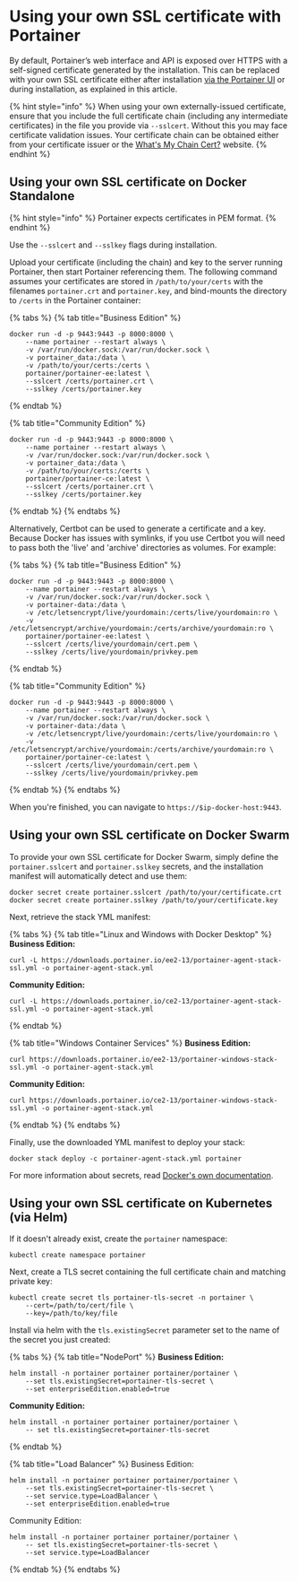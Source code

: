 # Using your own SSL certificate with Portainer

By default, Portainer’s web interface and API is exposed over HTTPS with a self-signed certificate generated by the installation. This can be replaced with your own SSL certificate either after installation [via the Portainer UI](../admin/settings/#ssl-certificate) or during installation, as explained in this article.

{% hint style="info" %}
When using your own externally-issued certificate, ensure that you include the full certificate chain (including any intermediate certificates) in the file you provide via `--sslcert`. Without this you may face certificate validation issues. Your certificate chain can be obtained either from your certificate issuer or the [What's My Chain Cert?](https://whatsmychaincert.com) website.
{% endhint %}

## Using your own SSL certificate on Docker Standalone

{% hint style="info" %}
Portainer expects certificates in PEM format.
{% endhint %}

Use the `--sslcert` and `--sslkey` flags during installation.

Upload your certificate (including the chain) and key to the server running Portainer, then start Portainer referencing them. The following command assumes your certificates are stored in `/path/to/your/certs` with the filenames `portainer.crt` and `portainer.key`, and bind-mounts the directory to `/certs` in the Portainer container:

{% tabs %}
{% tab title="Business Edition" %}
```
docker run -d -p 9443:9443 -p 8000:8000 \
    --name portainer --restart always \
    -v /var/run/docker.sock:/var/run/docker.sock \
    -v portainer_data:/data \
    -v /path/to/your/certs:/certs \
    portainer/portainer-ee:latest \
    --sslcert /certs/portainer.crt \
    --sslkey /certs/portainer.key
```
{% endtab %}

{% tab title="Community Edition" %}
```
docker run -d -p 9443:9443 -p 8000:8000 \
    --name portainer --restart always \
    -v /var/run/docker.sock:/var/run/docker.sock \
    -v portainer_data:/data \
    -v /path/to/your/certs:/certs \
    portainer/portainer-ce:latest \
    --sslcert /certs/portainer.crt \
    --sslkey /certs/portainer.key
```
{% endtab %}
{% endtabs %}

Alternatively, Certbot can be used to generate a certificate and a key. Because Docker has issues with symlinks, if you use Certbot you will need to pass both the 'live' and 'archive' directories as volumes. For example:

{% tabs %}
{% tab title="Business Edition" %}
```
docker run -d -p 9443:9443 -p 8000:8000 \
    --name portainer --restart always \
    -v /var/run/docker.sock:/var/run/docker.sock \
    -v portainer-data:/data \
    -v /etc/letsencrypt/live/yourdomain:/certs/live/yourdomain:ro \
    -v /etc/letsencrypt/archive/yourdomain:/certs/archive/yourdomain:ro \
    portainer/portainer-ee:latest \
    --sslcert /certs/live/yourdomain/cert.pem \
    --sslkey /certs/live/yourdomain/privkey.pem
```
{% endtab %}

{% tab title="Community Edition" %}
```
docker run -d -p 9443:9443 -p 8000:8000 \
    --name portainer --restart always \
    -v /var/run/docker.sock:/var/run/docker.sock \
    -v portainer-data:/data \
    -v /etc/letsencrypt/live/yourdomain:/certs/live/yourdomain:ro \
    -v /etc/letsencrypt/archive/yourdomain:/certs/archive/yourdomain:ro \
    portainer/portainer-ce:latest \
    --sslcert /certs/live/yourdomain/cert.pem \
    --sslkey /certs/live/yourdomain/privkey.pem
```
{% endtab %}
{% endtabs %}

When you're finished, you can navigate to `https://$ip-docker-host:9443`.

## Using your own SSL certificate on Docker Swarm

To provide your own SSL certificate for Docker Swarm, simply define the `portainer.sslcert` and `portainer.sslkey` secrets, and the installation manifest will automatically detect and use them:

```
docker secret create portainer.sslcert /path/to/your/certificate.crt
docker secret create portainer.sslkey /path/to/your/certificate.key
```

Next, retrieve the stack YML manifest:

{% tabs %}
{% tab title="Linux and Windows with Docker Desktop" %}
**Business Edition:**

```
curl -L https://downloads.portainer.io/ee2-13/portainer-agent-stack-ssl.yml -o portainer-agent-stack.yml
```

**Community Edition:**

```
curl -L https://downloads.portainer.io/ce2-13/portainer-agent-stack-ssl.yml -o portainer-agent-stack.yml
```
{% endtab %}

{% tab title="Windows Container Services" %}
**Business Edition:**

```
curl https://downloads.portainer.io/ee2-13/portainer-windows-stack-ssl.yml -o portainer-agent-stack.yml
```

**Community Edition:**

```
curl https://downloads.portainer.io/ce2-13/portainer-windows-stack-ssl.yml -o portainer-agent-stack.yml
```
{% endtab %}
{% endtabs %}

Finally, use the downloaded YML manifest to deploy your stack:

```
docker stack deploy -c portainer-agent-stack.yml portainer
```

For more information about secrets, read [Docker's own documentation](https://docs.docker.com/compose/compose-file/#secrets).

## Using your own SSL certificate on Kubernetes (via Helm)

If it doesn't already exist, create the `portainer` namespace:

```
kubectl create namespace portainer
```

Next, create a TLS secret containing the full certificate chain and matching private key:

```
kubectl create secret tls portainer-tls-secret -n portainer \
    --cert=/path/to/cert/file \
    --key=/path/to/key/file
```

Install via helm with the `tls.existingSecret` parameter set to the name of the secret you just created:

{% tabs %}
{% tab title="NodePort" %}
**Business Edition:**

```
helm install -n portainer portainer portainer/portainer \
    --set tls.existingSecret=portainer-tls-secret \
    --set enterpriseEdition.enabled=true
```

**Community Edition:**

```
helm install -n portainer portainer portainer/portainer \
    -- set tls.existingSecret=portainer-tls-secret
```
{% endtab %}

{% tab title="Load Balancer" %}
Business Edition:

```
helm install -n portainer portainer portainer/portainer \
    --set tls.existingSecret=portainer-tls-secret \
    --set service.type=LoadBalancer \
    --set enterpriseEdition.enabled=true 
```

Community Edition:

```
helm install -n portainer portainer portainer/portainer \
    -- set tls.existingSecret=portainer-tls-secret \
    --set service.type=LoadBalancer
```
{% endtab %}
{% endtabs %}
